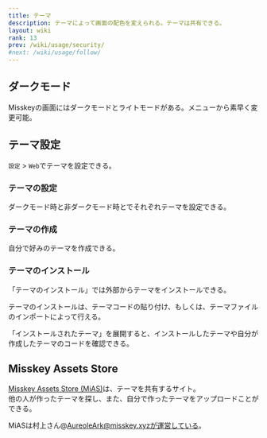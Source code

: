 ```yaml
---
title: テーマ
description: テーマによって画面の配色を変えられる。テーマは共有できる。
layout: wiki
rank: 13
prev: /wiki/usage/security/
#next: /wiki/usage/follow/
---
```

## ダークモード
Misskeyの画面にはダークモードとライトモードがある。メニューから素早く変更可能。

## テーマ設定
`設定` > `Web`でテーマを設定できる。

### テーマの設定
ダークモード時と非ダークモード時とでそれぞれテーマを設定できる。

### テーマの作成
自分で好みのテーマを作成できる。

### テーマのインストール
「テーマのインストール」では外部からテーマをインストールできる。

テーマのインストールは、テーマコードの貼り付け、もしくは、テーマファイルのインポートによって行える。

「インストールされたテーマ」を展開すると、インストールしたテーマや自分が作成したテーマのコードを確認できる。

## Misskey Assets Store
[Misskey Assets Store (MiAS)](https://assets.msky.cafe/)は、テーマを共有するサイト。  
他の人が作ったテーマを探し、また、自分で作ったテーマをアップロードことができる。

MiASは村上さん@AureoleArk@misskey.xyzが運営している。
